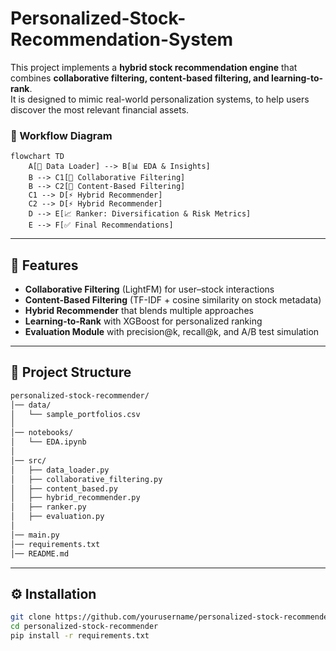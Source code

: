 # Personalized-Stock-Recommendation-System


This project implements a **hybrid stock recommendation engine** that combines **collaborative filtering, content-based filtering, and learning-to-rank**.  
It is designed to mimic real-world personalization systems, to help users discover the most relevant financial assets.  

### 🔹 Workflow Diagram  

```mermaid
flowchart TD
    A[📂 Data Loader] --> B[📊 EDA & Insights]
    B --> C1[🤝 Collaborative Filtering]
    B --> C2[📑 Content-Based Filtering]
    C1 --> D[⚡ Hybrid Recommender]
    C2 --> D[⚡ Hybrid Recommender]
    D --> E[📈 Ranker: Diversification & Risk Metrics]
    E --> F[✅ Final Recommendations]
```
---

## 🚀 Features
- **Collaborative Filtering** (LightFM) for user–stock interactions  
- **Content-Based Filtering** (TF-IDF + cosine similarity on stock metadata)  
- **Hybrid Recommender** that blends multiple approaches  
- **Learning-to-Rank** with XGBoost for personalized ranking  
- **Evaluation Module** with precision@k, recall@k, and A/B test simulation  

---

## 📂 Project Structure

```bash
personalized-stock-recommender/
│── data/
│   └── sample_portfolios.csv
│
│── notebooks/
│   └── EDA.ipynb
│
│── src/
│   ├── data_loader.py
│   ├── collaborative_filtering.py
│   ├── content_based.py
│   ├── hybrid_recommender.py
│   ├── ranker.py
│   ├── evaluation.py
│
│── main.py
│── requirements.txt
│── README.md
```
---

## ⚙️ Installation
```bash
git clone https://github.com/yourusername/personalized-stock-recommender.git
cd personalized-stock-recommender
pip install -r requirements.txt
```
